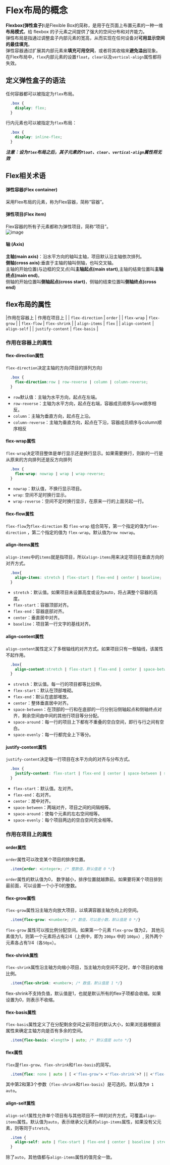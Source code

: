 # Flex布局的概念  
**Flexbox(弹性盒子)**\是Flexible Box的简称，是用于在页面上布置元素的一种一维**布局模式**，给 flexbox 的子元素之间提供了强大的空间分布和对齐能力。    
弹性布局是指通过调整盒子内部元素的宽高，从而实现在任何设备对**可用显示空间的最佳填充**。  
弹性容器通过扩展其内部元素来**填充可用空间**，或者将其收缩来**避免溢出**现象。  
在Flex布局中，`flex`内部元素的设置`float`，`clear`以及`vertical-align`属性都将失效。
## 定义弹性盒子的语法  
任何容器都可以被指定为`flex`布局。
```css
  .box {
    display: flex;
  }
```  
行内元素也可以被指定为`flex`布局：  
```css
  .box {
    display: inline-flex;
  }
```   
***注意：设为`flex`布局之后，其子元素的`float`、`clear`、`vertical-align`属性将无效***  
## Flex相关术语  
#### 弹性容器(Flex container)  
采用Flex布局的元素，称为Flex容器，简称“容器”。   
#### 弹性项目(Flex item)  
Flex容器的所有子元素都称为弹性项目，简称“项目”。   
![image](https://user-images.githubusercontent.com/48990446/126175181-ddad30fa-af90-414b-880b-bfd28f9c2092.png)  
#### 轴 (Axis) 
**主轴(main axis)**：沿水平方向的轴叫主轴，项目默认沿主轴依次排列。  
**侧轴(cross axis)**:垂直于主轴的轴叫侧轴，也叫交叉轴。  
主轴的开始位置(与边框的交叉点)叫**主轴起点(main start)**,主轴的结束位置叫**主轴终点(main end)**。  
侧轴的开始位置叫**侧轴起点(cross start)**，侧轴的结束位置叫**侧轴终点(cross end)**  
## flex布局的属性
|作用在容器上       |  作用在项目上    |
| `flex-direction`  | `order`         |
| `flex-wrap`       | `flex-grow`     |
| `flex-flow`       | `flex-shrink`   |
| `align-items`     | `flex`          |
| `align-content`   | `align-self`    |
| `justify-content` | `flex-basis`    |
### 作用在容器上的属性
#### flex-direction属性  
`flex-direction`决定主轴的方向(项目的排列方向)  
```css
  .box {
    flex-direction:row | row-reverse | column | column-reverse;
  }
```  
- `row`默认值：主轴为水平方向，起点在左端。
- `row-reverse`：主轴为水平方向，起点在右端，容器成员顺序与row顺序相反。
- `column`：主轴为垂直方向，起点在上沿。
- `column-reverse`：主轴为垂直方向，起点在下沿，容器成员顺序与column顺序相反  

#### flex-wrap属性  
`flex-wrap`决定项目整体是单行显示还是换行显示。如果需要换行，则新的一行是从原来的方向排列还是反方向排列  
```css 
  .box {
    flex-wrap: nowrap | wrap | wrap-reverse;
  }
```  
- `nowrap`：默认值，不换行显示项目。
- `wrap`: 空间不足时换行显示。
- `wrap-reverse`：空间不足时换行显示，在原来一行的上面另起一行。  
#### flex-flow属性  
`flex-flow`为`flex-direction` 和 `flex-wrap` 组合简写，第一个指定的值为`flex-direction` ，第二个指定的值为 `flex-wrap`。默认值为`row nowrap`。  
#### align-items属性  
`align-items`中的`items`就是指项目，所以`align-items`用来决定项目在垂直方向的对齐方式。  
```css
  .box{
    align-items: stretch | flex-start | flex-end | center | baseline;
  }
```  
- `stretch`：默认值。如果项目未设置高度或设为auto，将占满整个容器的高度。
- `flex-start`：容器顶部对齐。
- `flex-end`：容器底部对齐。
- `center`：垂直居中对齐。
- `baseline`：项目第一行文字的基线对齐。  
#### align-content属性  
`align-content`属性定义了多根轴线的对齐方式。如果项目只有一根轴线，该属性不起作用。  
```css
  .box{
    align-content:stretch | flex-start | flex-end | center | space-between | space-around | space-evenly;
  }
```  
- `stretch`：默认值。每一行的项目都等比拉伸。
- `flex-start`：默认在顶部堆砌。
- `flex-end`：默认在底部堆放。
- `center`：整体垂直居中对齐。
- `space-between`：在顶部的一行和在底部的一行分别沿侧轴起点和侧轴终点对齐，剩余空间由中间的其他行项目等分分配。  
- `space-around`：每一行的项目上下都有不重叠的空白空间，即行与行之间有空白。  
- `space-evenly`：每一行都完全上下等分。
#### justify-content属性  
`justify-content`决定每一行项目在水平方向的对齐与分布方式。  
```css
  .box {
    justify-content: flex-start | flex-end | center | space-between | space-around | space-evenly;
  }
```  
- `flex-start`：默认值。左对齐。
- `flex-end`：右对齐。
- `center`：居中对齐。
- `space-between`：两端对齐，项目之间的间隔相等。
- `space-around`：使每个元素的左右空间相等。
- `space-evenly`：每个项目两边的空白空间完全相等。
### 作用在项目上的属性  
#### order属性  
`order`属性可以改变某个项目的排序位置。  
```css
  .item{order: <integer>; /* 整数值，默认值是 0 */}
``` 
`order`属性的默认值为0， 数字越小，排序位置就越靠前。如果要将某个项目排到最前面，可以设置一个小于0的整数。 
#### flex-grow属性  
`flex-grow`属性沿主轴方向放大项目，以填满容器主轴方向上的空间。
```css
  .item{flex-grow: <number>; /* 数值，可以是小数，默认值是 0 */}
```  
`flex-grow` 属性可以按比例分配空间。如果第一个元素 `flex-grow` 值为2， 其他元素值为1，则第一个元素将占有2/4（上例中，即为 `200px` 中的 `100px`）, 另外两个元素各占有1/4（各`50px`）。   
#### flex-shrink属性  
`flex-shrink`属性沿主轴方向缩小项目，当主轴方向空间不足时，单个项目的收缩比例。  
```css
  .item{flex-shrink: <number>; /* 数值，默认值是 1 */}  
```  
flex-shrink不支持负值，默认值是1，也就是默认所有的flex子项都会收缩。如果设置为0，则表示不收缩。   
#### flex-basis属性  
`flex-basis`属性定义了在分配剩余空间之前项目的默认大小，如果浏览器根据该属性来确定主轴方向是否有多余的空间。
```css
  .item{flex-basis: <length> | auto; /* 默认值是 auto */}
```  
#### flex属性
`flex`是`flex-grow`、`flex-shrink`和`flex-basis`的简写。  
```css
  .item{flex: none | auto | [ <'flex-grow'> <'flex-shrink'>? || <'flex-basis'> ]} 
```  
其中第2和第3个参数（`flex-shrink`和`flex-basis`）是可选的。默认值为`0 1 auto`。  
#### align-self属性
`align-self`属性允许单个项目有与其他项目不一样的对齐方式，可覆盖`align-items`属性。默认值为`auto`，表示继承父元素的`align-items`属性，如果没有父元素，则等同于`stretch`。  
```css
  .item {
    align-self: auto | flex-start | flex-end | center | baseline | stretch;
  }
```  
除了`auto`，其他值都与`align-items`属性的值完全一致。  
